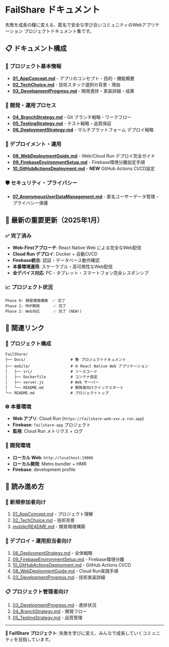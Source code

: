 # FailShare ドキュメント

失敗を成長の糧に変える、匿名で安全な学び合いコミュニティのWebアプリケーション プロジェクトドキュメント集です。

## 📋 ドキュメント構成

### 🎯 プロジェクト基本情報
- **[01_AppConcept.md](./01_AppConcept.md)** - アプリのコンセプト・目的・機能概要
- **[02_TechChoice.md](./02_TechChoice.md)** - 技術スタック選択の背景・理由
- **[03_DevelopmentProgress.md](./03_DevelopmentProgress.md)** - 開発進捗・実装詳細・成果

### 🔧 開発・運用プロセス
- **[04_BranchStrategy.md](./04_BranchStrategy.md)** - Git ブランチ戦略・ワークフロー
- **[05_TestingStrategy.md](./05_TestingStrategy.md)** - テスト戦略・品質保証
- **[06_DeploymentStrategy.md](./06_DeploymentStrategy.md)** - マルチプラットフォーム デプロイ戦略

### 🚀 デプロイメント・運用
- **[08_WebDeploymentGuide.md](./08_WebDeploymentGuide.md)** - Web/Cloud Run デプロイ完全ガイド
- **[09_FirebaseEnvironmentSetup.md](./09_FirebaseEnvironmentSetup.md)** - Firebase環境分離設定手順
- **[10_GitHubActionsDeployment.md](./10_GitHubActionsDeployment.md)** - **NEW** GitHub Actions CI/CD設定

### 🛡️ セキュリティ・プライバシー
- **[07_AnonymousUserDataManagement.md](./07_AnonymousUserDataManagement.md)** - 匿名ユーザーデータ管理・プライバシー保護

## 🎉 最新の重要更新（2025年1月）

### ✅ 完了済み
- **Web-Firstアプローチ**: React Native Web による完全なWeb配信
- **Cloud Run デプロイ**: Docker + 自動CI/CD
- **Firebase統合**: 認証・データベース動作確認
- **本番環境運用**: スケーラブル・高可用性なWeb配信
- **全デバイス対応**: PC・タブレット・スマートフォン完全レスポンシブ

### 📈 プロジェクト状況
```
Phase 0: 開発環境構築  ✅ 完了
Phase 1: MVP開発      ✅ 完了  
Phase 2: Web対応      ✅ 完了 (NEW!)
```

## 🔗 関連リンク

### 📂 プロジェクト構成
```
FailShare/
├── Docs/                    # 📚 プロジェクトドキュメント
├── mobile/                  # 🌐 React Native Web アプリケーション
│   ├── src/                 # ソースコード
│   ├── Dockerfile           # コンテナ設定
│   ├── server.js            # Web サーバー
│   └── README.md            # 開発者向けクイックスタート
└── README.md                # プロジェクトトップ
```

### 🌐 本番環境
- **Web アプリ**: Cloud Run (`https://failshare-web-xxx.a.run.app`)
- **Firebase**: `failshare-app` プロジェクト
- **監視**: Cloud Run メトリクス + ログ

### 📱 開発環境
- **ローカル Web**: `http://localhost:19006`
- **ローカル開発**: Metro bundler + HMR
- **Firebase**: development profile

## 📖 読み進め方

### 🚀 新規参加者向け
1. [01_AppConcept.md](./01_AppConcept.md) - プロジェクト理解
2. [02_TechChoice.md](./02_TechChoice.md) - 技術背景
3. [mobile/README.md](../mobile/README.md) - 開発環境構築

### 🔧 デプロイ・運用担当者向け
1. [06_DeploymentStrategy.md](./06_DeploymentStrategy.md) - 全体戦略
2. [09_FirebaseEnvironmentSetup.md](./09_FirebaseEnvironmentSetup.md) - Firebase環境分離
3. [10_GitHubActionsDeployment.md](./10_GitHubActionsDeployment.md) - GitHub Actions CI/CD
4. [08_WebDeploymentGuide.md](./08_WebDeploymentGuide.md) - Cloud Run実践手順
5. [03_DevelopmentProgress.md](./03_DevelopmentProgress.md) - 技術実装詳細

### 📋 プロジェクト管理者向け
1. [03_DevelopmentProgress.md](./03_DevelopmentProgress.md) - 進捗状況
2. [04_BranchStrategy.md](./04_BranchStrategy.md) - 開発フロー
3. [05_TestingStrategy.md](./05_TestingStrategy.md) - 品質管理

---

**🌟 FailShare プロジェクト**: 失敗を学びに変え、みんなで成長していくコミュニティを目指しています。 
